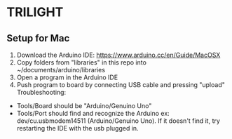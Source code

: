 # TRILIGHT

## Setup for Mac
1. Download the Arduino IDE: https://www.arduino.cc/en/Guide/MacOSX
2. Copy folders from "libraries" in this repo into ~/documents/arduino/libraries
3. Open a program in the Arduino IDE
4. Push program to board by connecting USB cable and pressing "upload"
Troubleshooting:
- Tools/Board should be "Arduino/Genuino Uno"
- Tools/Port should find and recognize the Arduino ex: dev/cu.usbmodem14511 (Arduino/Genuino Uno). If it doesn't find it, try restarting the IDE with the usb plugged in.
